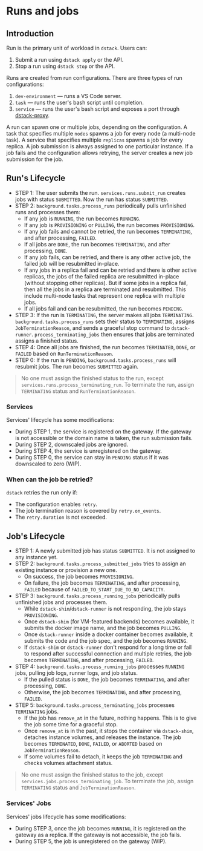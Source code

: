 # Runs and jobs

## Introduction

Run is the primary unit of workload in `dstack`. Users can:

1. Submit a run using `dstack apply` or the API.
2. Stop a run using `dstack stop` or the API.

Runs are created from run configurations. There are three types of run configurations:

1. `dev-environment` — runs a VS Code server.
2. `task` — runs the user's bash script until completion.
3. `service` — runs the user's bash script and exposes a port through [dstack-proxy](PROXY.md).

A run can spawn one or multiple jobs, depending on the configuration. A task that specifies multiple `nodes` spawns a job for every node (a multi-node task). A service that specifies multiple `replicas` spawns a job for every replica. A job submission is always assigned to one particular instance. If a job fails and the configuration allows retrying, the server creates a new job submission for the job.

## Run's Lifecycle

- STEP 1: The user submits the run. `services.runs.submit_run` creates jobs with status `SUBMITTED`. Now the run has status `SUBMITTED`.
- STEP 2: `background.tasks.process_runs` periodically pulls unfinished runs and processes them:
	- If any job is `RUNNING`, the run becomes `RUNNING`.
	- If any job is `PROVISIONING` or `PULLING`, the run becomes `PROVISIONING`.
	- If any job fails and cannot be retried, the run becomes `TERMINATING`, and after processing, `FAILED`.
	- If all jobs are `DONE`, the run becomes `TERMINATING`, and after processing, `DONE`.
	- If any job fails, can be retried, and there is any other active job, the failed job will be resubmitted in-place.
	- If any jobs in a replica fail and can be retried and there is other active replicas, the jobs of the failed replica are resubmitted in-place (without stopping other replicas). But if some jobs in a replica fail, then all the jobs in a replica are terminated and resubmitted. This include multi-node tasks that represent one replica with multiple jobs.
	- If all jobs fail and can be resubmitted, the run becomes `PENDING`.
- STEP 3: If the run is `TERMINATING`, the server makes all jobs `TERMINATING`. `background.tasks.process_runs` sets their status to `TERMINATING`, assigns `JobTerminationReason`, and sends a graceful stop command to `dstack-runner`. `process_terminating_jobs` then ensures that jobs are terminated assigns a finished status.
- STEP 4: Once all jobs are finished, the run becomes `TERMINATED`, `DONE`, or `FAILED` based on `RunTerminationReason`.
- STEP 0: If the run is `PENDING`, `background.tasks.process_runs` will resubmit jobs. The run becomes `SUBMITTED` again.

> No one must assign the finished status to the run, except `services.runs.process_terminating_run`. To terminate the run, assign `TERMINATING` status and `RunTerminationReason`.

### Services

Services' lifecycle has some modifications:

- During STEP 1, the service is registered on the gateway. If the gateway is not accessible or the domain name is taken, the run submission fails.
- During STEP 2, downscaled jobs are ignored.
- During STEP 4, the service is unregistered on the gateway.
- During STEP 0, the service can stay in `PENDING` status if it was downscaled to zero (WIP).

### When can the job be retried?

`dstack` retries the run only if:

- The configuration enables `retry`.
- The job termination reason is covered by `retry.on_events`.
- The `retry.duration` is not exceeded.

## Job's Lifecycle

- STEP 1: A newly submitted job has status `SUBMITTED`. It is not assigned to any instance yet.
- STEP 2: `background.tasks.process_submitted_jobs` tries to assign an existing instance or provision a new one.
	- On success, the job becomes `PROVISIONING`.
	- On failure, the job becomes `TERMINATING`, and after processing, `FAILED` because of `FAILED_TO_START_DUE_TO_NO_CAPACITY`.
- STEP 3: `background.tasks.process_running_jobs` periodically pulls unfinished jobs and processes them.
	- While `dstack-shim`/`dstack-runner` is not responding, the job stays `PROVISIONING`.
	- Once `dstack-shim` (for VM-featured backends) becomes available, it submits the docker image name, and the job becomes `PULLING`.
	- Once `dstack-runner` inside a docker container becomes available, it submits the code and the job spec, and the job becomes `RUNNING`.
	- If `dstack-shim` or `dstack-runner` don't respond for a long time or fail to respond after successful connection and multiple retries, the job becomes `TERMINATING`, and after processing, `FAILED`.
- STEP 4: `background.tasks.process_running_jobs` processes `RUNNING` jobs, pulling job logs, runner logs, and job status.
	- If the pulled status is `DONE`, the job becomes `TERMINATING`, and after processing, `DONE`.
	- Otherwise, the job becomes `TERMINATING`, and after processing, `FAILED`.
- STEP 5: `background.tasks.process_terminating_jobs` processes `TERMINATING` jobs.
	- If the job has `remove_at` in the future, nothing happens. This is to give the job some time for a graceful stop.
	- Once `remove_at` is in the past, it stops the container via `dstack-shim`, detaches instance volumes, and releases the instance. The job becomes `TERMINATED`, `DONE`, `FAILED`, or `ABORTED` based on `JobTerminationReason`.
	- If some volumes fail to detach, it keeps the job `TERMINATING` and checks volumes attachment status.

> No one must assign the finished status to the job, except `services.jobs.process_terminating_job`. To terminate the job, assign `TERMINATING` status and `JobTerminationReason`.

### Services' Jobs

Services' jobs lifecycle has some modifications:

- During STEP 3, once the job becomes `RUNNING`, it is registered on the gateway as a replica. If the gateway is not accessible, the job fails.
- During STEP 5, the job is unregistered on the gateway (WIP).
